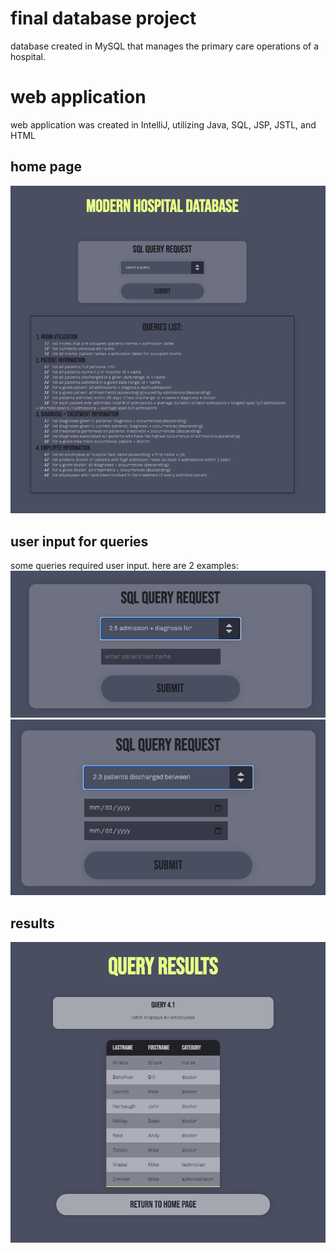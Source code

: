 # final database project
database created in MySQL that manages the primary care operations of a hospital.  

# web application
web application was created in IntelliJ, utilizing Java, SQL, JSP, JSTL, and HTML

## home page
![home page](/images/homepage.png)

## user input for queries
some queries required user input. here are 2 examples:
![user input](/images/input1.png)
![user input](/images/input2.png)

## results
![results](/images/results.png)
